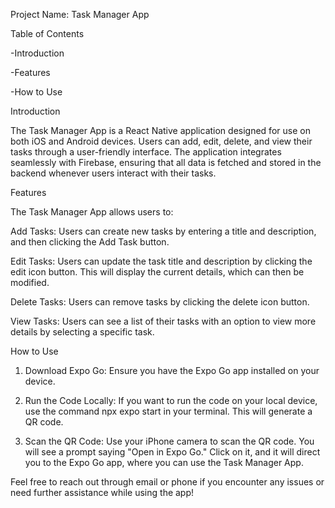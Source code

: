 Project Name: Task Manager App

Table of Contents

-Introduction

-Features

-How to Use


Introduction 

The Task Manager App is a React Native application designed for use on both iOS and Android devices. Users can add, edit, delete, and view their tasks through a user-friendly interface. The application integrates seamlessly with Firebase, ensuring that all data is fetched and stored in the backend whenever users interact with their tasks.


Features

The Task Manager App allows users to:

Add Tasks: Users can create new tasks by entering a title and description, and then clicking the Add Task button.

Edit Tasks: Users can update the task title and description by clicking the edit icon button. This will display the current details, which can then be modified.

Delete Tasks: Users can remove tasks by clicking the delete icon button.

View Tasks: Users can see a list of their tasks with an option to view more details by selecting a specific task.

How to Use  

1. Download Expo Go: Ensure you have the Expo Go app installed on your device.

2. Run the Code Locally: If you want to run the code on your local device, use the command npx expo start in your terminal. This will generate a QR code.
   
3. Scan the QR Code: Use your iPhone camera to scan the QR code. You will see a prompt saying "Open in Expo Go." Click on it, and it will direct you to the Expo Go app, where you can use the Task Manager App.

Feel free to reach out through email or phone if you encounter any issues or need further assistance while using the app!
